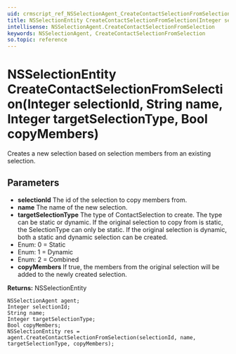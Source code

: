 ```yaml
---
uid: crmscript_ref_NSSelectionAgent_CreateContactSelectionFromSelection
title: NSSelectionEntity CreateContactSelectionFromSelection(Integer selectionId, String name, Integer targetSelectionType, Bool copyMembers)
intellisense: NSSelectionAgent.CreateContactSelectionFromSelection
keywords: NSSelectionAgent, CreateContactSelectionFromSelection
so.topic: reference
---
```


# NSSelectionEntity CreateContactSelectionFromSelection(Integer selectionId, String name, Integer targetSelectionType, Bool copyMembers)

Creates a new selection based on selection members from an existing selection.

## Parameters

* **selectionId** The id of the selection to copy members from.
* **name** The name of the new selection.
* **targetSelectionType** The type of ContactSelection to create. The type can be static or dynamic. If the original selection to copy from is static, the SelectionType can only be static. If the original selection is dynamic, both a static and dynamic selection can be created.
* Enum: 0 = Static 
* Enum: 1 = Dynamic 
* Enum: 2 = Combined 
* **copyMembers** If true, the members from the original selection will be added to the newly created selection.

**Returns:** NSSelectionEntity

```crmscript
NSSelectionAgent agent;
Integer selectionId;
String name;
Integer targetSelectionType;
Bool copyMembers;
NSSelectionEntity res = agent.CreateContactSelectionFromSelection(selectionId, name, targetSelectionType, copyMembers);
```

